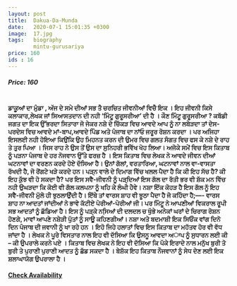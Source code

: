 ```yaml
---
layout: post
title:  Dakua-Da-Munda
date:   2020-07-1 15:01:35 +0300
image:  17.jpg
tags:   biography
        mintu-gurusariya
price: 160
ids : 16
---
```



<h5>Price: 160</h5><br>

<strong>
ਡਾਕੁੂਆਂ ਦਾ ਮੁੰਡਾ , ਅੱਜ ਦੇ ਸਮੇ ਦੀਆਂ ਸਭ ਤੋੰ ਚਰਚਿਤ ਜੀਵਨੀਆਂ ਵਿਚੋੰ ਇਕ । ਇਹ ਜੀਵਨੀ ਕਿਸੇ ਕਲਾਕਾਰ,ਲੇਖਕ ਜਾਂ ਸਿਆਸਤਦਾਨ ਦੀ ਨਹੀ ‘ਮਿੰਟੂ ਗੁਰੂਸਰੀਆ’ ਦੀ ਹੈ । ਕੌਣ ਮਿੰਟੂ ਗੁਰੂਸਰੀਆ ? ਕਬੱਡੀ ਜਗਤ ਦਾ ਇਕ ਉੱਭਰਦਾ ਸਿਤਾਰਾ ਜੋ ਜੇਕਰ ਨਸ਼ੇ ਦੇ ਚਿੱਕੜ ਵਿਚ ਆਵਦੇ ਆਪ ਨੂੰ ਨਾ ਲਬੇੜਦਾ ਤਾਂ ਦੇਸ-ਪਰਦੇਸ ਵਿਚ ਆਵਦੇ ਮਾਂ-ਬਾਪ,ਆਵਦੇ ਪਿੰਡ ਅਤੇ ਪੰਜਾਬ ਦਾ ਨਾਂਓ ਜਰੂਰ ਰੋਸ਼ਨ ਕਰਦਾ । ਪਰ ਅਜਿਹਾ ਇਸਲਈ ਨਹੀ ਹੋਇਆ ਕਿਉਂਕਿ ਉਹ ਮਿਹਨਤ ਕਰਨ ਦੀ ਉਮਰ ਵਿਚ ਗਲਤ ਸੰਗਤ ਵਿਚ ਫਸ ਕੇ ਨਸ਼ੇ ਦੇ ਰਾਹ ਤੇ ਤੁਰ ਪਿਆ । ਜਿਸ ਰਾਹ ਨੇ ਉਸ ਤੋਂ ਉਸ ਦਾ ਸੁਨਿਹਰੀ ਭਵਿੱਖ ਖੋਹ ਲਿਆ। ਅਜੋਕੇ ਸਮੇਂ ਵਿਚ ਇਸ ਕਿਤਾਬ ਨੂੰ ਪੜਨਾ ਪੰਜਾਬ ਦੇ ਹਰ ਨੋਜਵਾਨ ਉੱਤੇ ਫਰਜ਼ ਹੈ । ਇਸ ਕਿਤਾਬ ਵਿਚ ਲੇਖਕ ਨੇ ਆਵਦੇ ਜੀਵਨ ਦੀਆਂ ਘਟਨਾਵਾਂ ਦਾ ਵਰਣਨ ਕਰਦੇ ਹੋਏ ਦੱਸਿਆ ਹੈ। ਉਨਾਂ ਗੱਲਾਂ, ਵਰਤਾਰਿਆ, ਘਟਨਾਵਾਂ ਨਾਲ ਵਾ-ਵਾਸਤਾ ਰੱਖਦੀ ਹੈ, ਜੋ ਰੋਂਗਟੇ ਖੜੇ ਕਰਦੇ ਹਨ। ਪੜ੍ਨ ਵਾਲੇ ਦੇ ਦਿਮਾਗ ਵਿੱਚ ਖਲਲ ਪੈਦਾ ਹੈ ਕਿ ਕੀ ਇਹ ਸੱਚ ਹੈ? ਕੀ ਇਹ ਕੁੱਝ ਵੀ ਹੋ ਸਕਦਾ ਹੈ? ਪਰ ਇਸ ਸਵੈ-ਜੀਵਨੀ ਨੂੰ ਪੜ੍ਦਿਆਂ ਇਸ ਗੱਲ ਦਾ ਰੱਤੀ ਭਰ ਵੀ ਸ਼ੱਕ ਮਨ ਵਿੱਚ ਨਹੀ ਉਘੜਦਾ ਕਿ ਕੋਈ ਵੀ ਗੱਲ ਕਲਪਨਾ ਨੂੰ ਖਹਿ ਕੇ ਲੰਘੀ ਹੋੇਵੇ। ਨਸ਼ਾ ਇੱਕ ਕੋਹੜ ਹੈ ਇਸ ਗੱਲ ਨੂੱ ਇਹ ਸਵੈ-ਜੀਵਨੀ ਮੁੱਲੋ ਹੀ ਝੁਠਲਾਉੰਦੀ ਹੈ। ਇੱਥੇ ਤਾਂ ਵਾਰਸ ਸ਼ਾਹ ਵੀ ਝੂਠਾ ਪੈਦਾ ਹੈ ਜੋ ਕਹਿੰਦਾ ਹੈ;—-
ਵਾਰਸ ਸ਼ਾਹ ਨਾ ਆਦਤਾਂ ਜਾਂਦੀਆਂ ਨੇ
ਭਾਵੇ ਕੱਟੀਏ ਪੋਰੀਆਂ-ਪੋਰੀਆਂ ਜੀ।
ਪਰ ਮਿੰਟੂ ਨੇ ਆਪਣੀਆਂ ਵਿਕਰਾਲ ਰੂਪੀ ਸਭ ਆਦਤਾਂ ਨੂੰ ਛੱਡਿਆ ਹੈ। ਇਸ ਨੂੰ ਪੜ੍ਕੇ ਨਸਿ਼ਆਂ ਦੀ ਦਲਦਲ ਚ ਖੁੱਭੇ ਅਨੇਕਾਂ ਘਰਾਂ ਦੇ ਚਿਰਾਗ ਰੋਸ਼ਨ ਹੋਣਗੇ, ਮਾਵਾਂ ਆਪਣੇ ਨਸ਼ੇੜੀ ਪੁੱਤਾਂ ਨੂੰ ਸਾਊ ਕਹਿਣਗੀਆਂ। ਨਸ਼ਾ ਅਤੇ ਬਦਮਾਸ਼ੀ ਇਕ ਸਿਓੰਕ ਵਾਂਗ ਦਿਨੋ ਦਿਨ ਪੰਜਾਬ ਦੀ ਜਵਾਨੀ ਨੂੰ ਖਾ ਰਹੇ ਹਨ । ਇਹੋ ਜਿਹੇ ਹਲਾਤਾਂ ਵਿਚ ਇਸ ਕਿਤਾਬ ਦਾ ਮਹੱਤਵ ਹੋਰ ਵੀ ਵੱਧ ਜਾਂਦਾ ਹੈ । ਲੇਖਕ ਨੇ ਪੂਰੇ ਵਿਸਤਾਰ ਨਾਲ ਇਹ ਵੀ ਦੱਸਿਆ ਕਿ ਉਸਨੂ ਆਵਦਾ ਅਾਪ ਨੂੰ ਸੁਧਾਰਨ ਲਈ ਕੀ – ਕੀ ਉਪਰਾਲੇ ਕਰਨੇ ਪਏ । ਕਿਤਾਬ ਵਿਚ ਲੇਖਕ ਨੇ ਇਹ ਵੀ ਦੱਸਿਆ ਕਿ ਪੱਕੇ ਇਰਾਦੇ ਨਾਲ ਮਨੁੱਖ ਬੁਰੀ ਤੋ ਬੁਰੀ ਤੇ ਪੁਰਾਣੀ ਪੁਰਾਣੀ ਆਦਤ ਨੂੰ ਛੱਡ ਸਕਦਾ ਹੈ । ਬੇਸ਼ੱਕ ਇਹ ਕਿਤਾਬ ਨੌਜਵਾਨਾਂ ਨੂੰ ਸੇਧ ਦੇਣ ਲਈ ਇਕ ਸ਼ਲਾਘਾਯੋਗ ਉਪਰਾਲਾ ਹੈ ।
</strong>


<h4><a class="add-cart cart1" href="{{ site.baseurl }}/books#16"><b>Check Availability</b></a></h4>

<body>
 <script src="{{ site.baseurl }}/js/main.js"></script>
 </body>